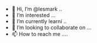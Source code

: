 - 👋 Hi, I’m @lesmark ..
- 👀 I’m interested ...
- 🌱 I’m currently learni ..
- 💞️ I’m looking to collaborate on ...
- 📫 How to reach me ....

<!---
lesmark/lesmark is a ✨ special ✨ repository because its `README.md` (this file) appears on your GitHub profile.
You can click the Preview link to take a look at your changes.
--->
